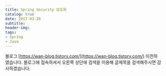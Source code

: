 ```yaml
---
title: Spring Security 암호화
catalog: true
date: 2017-03-26
subtitle:
header-img:
tags:
- Spring
- Java
---
```


블로그 [https://wan-blog.tistory.com/](https://wan-blog.tistory.com/) 이전하였습니다. 블로그에 접속하셔서 오른쪽 상단에 검색을 이용해 글제목을 검색해주시면 감사하겠습니다.
